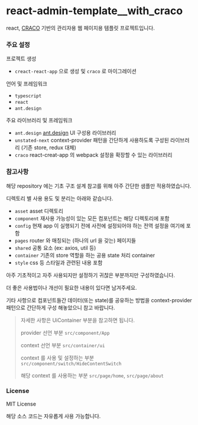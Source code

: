 # react-admin-template__with_craco

react, [CRACO](https://github.com/gsoft-inc/craco) 기반의 관리자용 웹 페이지용 템플릿 프로젝트입니다.

### 주요 설정

프로젝트 생성

- `creact-react-app` 으로 생성 및 `craco` 로 마이그레이션

언어 및 프레임워크

- `typescript`
- `react`
- `ant.design`

주요 라이브러리 및 프레임워크

- `ant.design` [ant.design](https://ant.design/) UI 구성용 라이브러리
- `unstated-next` context-provider 패턴을 간단하게 사용하도록 구성된 라이브러리 (기존 store, redux 대체)
- `craco` react-creat-app 의 webpack 설정을 확장할 수 있는 라이브러리

### 참고사항

해당 repository 에는 기초 구조 설계 참고를 위해 아주 간단한 샘플만 적용하였습니다.

디렉토리 별 사용 용도 및 분리는 아래와 같습니다.

- `asset` asset 디렉토리
- `component` 재사용 가능성이 있는 모든 컴포넌트는 해당 디렉토리에 포함
- `config` 현재 app 이 실행되기 전에 사전에 설정되어야 하는 전역 설정을 여기에 포함
- `pages` router 와 매칭되는 (하나의 url 을 갖는) 페이지들
- `shared` 공통 요소 (ex: axios, util 등)
- `container` 기존의 store 역할을 하는 공용 state 처리 container
- `style` css 등 스타일과 관련된 내용 포함

아주 기초적이고 자주 사용되지만 설정하기 귀찮은 부분까지만 구성하였습니다.

더 좋은 사용법이나 개선이 필요한 내용이 있다면 남겨주세요.

기타 사항으로 컴포넌트들간 데이터(또는 state)를 공유하는 방법을 context-provider 패턴으로 간단하게 구성 해놓았으니 참고 바랍니다.
> 자세한 사항은 UiContainer 부분을 참고하면 됩니다.
> 
> provider 선언 부분 `src/component/App`
> 
> context 선언 부분 `src/container/ui`
> 
> context 를 사용 및 설정하는 부분 `src/component/switch/HideContentSwitch`
> 
> 해당 context 를 사용하는 부분 `src/page/home`, `src/page/about`


### License

MIT License

해당 소스 코드는 자유롭게 사용 가능합니다.
